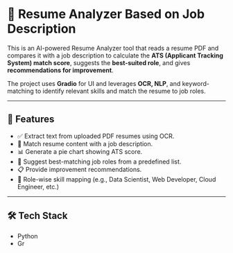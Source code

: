 
# 📝 Resume Analyzer Based on Job Description

This is an AI-powered Resume Analyzer tool that reads a resume PDF and compares it with a job description to calculate the **ATS (Applicant Tracking System) match score**, suggests the **best-suited role**, and gives **recommendations for improvement**. 

The project uses **Gradio** for UI and leverages **OCR, NLP**, and keyword-matching to identify relevant skills and match the resume to job roles.

---

## 🚀 Features

- ✅ Extract text from uploaded PDF resumes using OCR.
- 🎯 Match resume content with a job description.
- 📊 Generate a pie chart showing ATS score.
- 💼 Suggest best-matching job roles from a predefined list.
- 📋 Provide improvement recommendations.
- 🧠 Role-wise skill mapping (e.g., Data Scientist, Web Developer, Cloud Engineer, etc.)

---

## 🛠️ Tech Stack

- Python
- Gr

